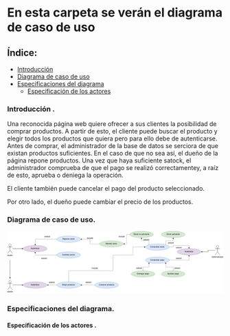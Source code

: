 # En esta carpeta se verán el diagrama de caso de uso
## Índice:
- [Introducción](#introduccion)
- [Diagrama de caso de uso](#diagrama)
- [Especificaciones del diagrama](#especificaciones)
    - [Especificación de los actores](#actores)

### Introducción <a name="introduccion">.
Una reconocida página web quiere ofrecer a sus clientes la posibilidad de comprar productos. A partir de esto, el cliente puede buscar el producto y elegir todos los productos que quiera pero para ello debe de autenticarse. Antes de comprar, el administrador de la base de datos se serciora de que existan productos suficientes. En el caso de que no sea así, el dueño de la página repone productos. Una vez que haya suficiente satock, el administrador comprueba de que el pago se realizó correctamentey, a raíz de esto, aprueba o deniega la operación. 

El cliente también puede cancelar el pago del producto seleccionado. 

Por otro lado, el dueño puede cambiar el precio de los productos. 

### Diagrama <a name="diagrama"> de caso de uso.

<img src="https://github.com/21raz21/proyecto-ets/blob/feature_9/doc/img/vending_diagrama_caso_uso.png">

### Especificaciones <a name="especificaciones"> del diagrama.

#### Especificación de los actores <a name="actores">.
